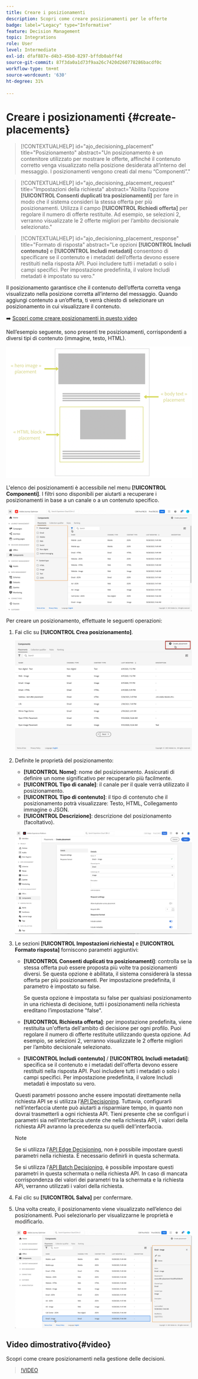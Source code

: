 ```yaml
---
title: Creare i posizionamenti
description: Scopri come creare posizionamenti per le offerte
badge: label="Legacy" type="Informative"
feature: Decision Management
topic: Integrations
role: User
level: Intermediate
exl-id: dfaf887e-d4b3-45b0-8297-bffdb0abff4d
source-git-commit: 87f3da0a1d73f9aa26c7420d260778286bacdf0c
workflow-type: tm+mt
source-wordcount: '630'
ht-degree: 31%

---
```


# Creare i posizionamenti {#create-placements}

>[!CONTEXTUALHELP]
>id="ajo_decisioning_placement"
>title="Posizionamento"
>abstract="Un posizionamento è un contenitore utilizzato per mostrare le offerte, affinché il contenuto corretto venga visualizzato nella posizione desiderata all’interno del messaggio. I posizionamenti vengono creati dal menu “Componenti”."

>[!CONTEXTUALHELP]
>id="ajo_decisioning_placement_request"
>title="Impostazioni della richiesta"
>abstract="Abilita l’opzione **[!UICONTROL Consenti duplicati tra posizionamenti]** per fare in modo che il sistema consideri la stessa offerta per più posizionamenti. Utilizza il campo **[!UICONTROL Richiedi offerta]** per regolare il numero di offerte restituite. Ad esempio, se selezioni 2, verranno visualizzate le 2 offerte migliori per l’ambito decisionale selezionato."

>[!CONTEXTUALHELP]
>id="ajo_decisioning_placement_response"
>title="Formato di risposta"
>abstract="Le opzioni **[!UICONTROL Includi contenuto]** e **[!UICONTROL Includi metadati]** consentono di specificare se il contenuto e i metadati dell’offerta devono essere restituiti nella risposta API. Puoi includere tutti i metadati o solo i campi specifici. Per impostazione predefinita, il valore Includi metadati è impostato su vero."

Il posizionamento garantisce che il contenuto dell’offerta corretta venga visualizzato nella posizione corretta all’interno del messaggio. Quando aggiungi contenuto a un’offerta, ti verrà chiesto di selezionare un posizionamento in cui visualizzare il contenuto.

➡️ [Scopri come creare posizionamenti in questo video](#video)

Nell’esempio seguente, sono presenti tre posizionamenti, corrispondenti a diversi tipi di contenuto (immagine, testo, HTML).

![](../assets/offers_placement_schema.png)

L&#39;elenco dei posizionamenti è accessibile nel menu **[!UICONTROL Componenti]**. I filtri sono disponibili per aiutarti a recuperare i posizionamenti in base a un canale o a un contenuto specifico.

![](../assets/placements_filter.png)

Per creare un posizionamento, effettuate le seguenti operazioni:

1. Fai clic su **[!UICONTROL Crea posizionamento]**.

   ![](../assets/offers_placement_creation.png)

1. Definite le proprietà del posizionamento:

   * **[!UICONTROL Nome]**: nome del posizionamento. Assicurati di definire un nome significativo per recuperarlo più facilmente.
   * **[!UICONTROL Tipo di canale]**: il canale per il quale verrà utilizzato il posizionamento.
   * **[!UICONTROL Tipo di contenuto]**: il tipo di contenuto che il posizionamento potrà visualizzare: Testo, HTML, Collegamento immagine o JSON.
   * **[!UICONTROL Descrizione]**: descrizione del posizionamento (facoltativo).

   ![](../assets/offers_placement_creation_properties.png)

1. Le sezioni **[!UICONTROL Impostazioni richiesta]** e **[!UICONTROL Formato risposta]** forniscono parametri aggiuntivi:

   * **[!UICONTROL Consenti duplicati tra posizionamenti]**: controlla se la stessa offerta può essere proposta più volte tra posizionamenti diversi. Se questa opzione è abilitata, il sistema considererà la stessa offerta per più posizionamenti. Per impostazione predefinita, il parametro è impostato su false.

     Se questa opzione è impostata su false per qualsiasi posizionamento in una richiesta di decisione, tutti i posizionamenti nella richiesta ereditano l’impostazione &quot;false&quot;.

   * **[!UICONTROL Richiesta offerta]**: per impostazione predefinita, viene restituita un&#39;offerta dell&#39;ambito di decisione per ogni profilo. Puoi regolare il numero di offerte restituite utilizzando questa opzione. Ad esempio, se selezioni 2, verranno visualizzate le 2 offerte migliori per l’ambito decisionale selezionato.

   * **[!UICONTROL Includi contenuto]** / **[!UICONTROL Includi metadati]**: specifica se il contenuto e i metadati dell&#39;offerta devono essere restituiti nella risposta API. Puoi includere tutti i metadati o solo i campi specifici. Per impostazione predefinita, il valore Includi metadati è impostato su vero.

   Questi parametri possono anche essere impostati direttamente nella richiesta API se si utilizza l&#39;[API Decisioning](https://experienceleague.adobe.com/docs/journey-optimizer/using/offer-decisioning/api-reference/offer-delivery-api/decisioning-api.html?lang=it). Tuttavia, configurarli nell’interfaccia utente può aiutarti a risparmiare tempo, in quanto non dovrai trasmetterli a ogni richiesta API. Tieni presente che se configuri i parametri sia nell’interfaccia utente che nella richiesta API, i valori della richiesta API avranno la precedenza su quelli dell’interfaccia.

   >[!NOTE]
   >
   >Se si utilizza l&#39;[API Edge Decisioning](https://experienceleague.adobe.com/docs/journey-optimizer/using/offer-decisioning/api-reference/offer-delivery-api/edge-decisioning-api.html?lang=it&), non è possibile impostare questi parametri nella richiesta. È necessario definirli in questa schermata.
   >
   >Se si utilizza l&#39;[API Batch Decisioning](../api-reference/offer-delivery-api/batch-decisioning-api.md), è possibile impostare questi parametri in questa schermata o nella richiesta API. In caso di mancata corrispondenza dei valori dei parametri tra la schermata e la richiesta APi, verranno utilizzati i valori della richiesta.

1. Fai clic su **[!UICONTROL Salva]** per confermare.

1. Una volta creato, il posizionamento viene visualizzato nell’elenco dei posizionamenti. Puoi selezionarlo per visualizzarne le proprietà e modificarlo.

   ![](../assets/placement_created.png)

## Video dimostrativo{#video}

Scopri come creare posizionamenti nella gestione delle decisioni.

>[!VIDEO](https://video.tv.adobe.com/v/341386?quality=12&captions=ita)

